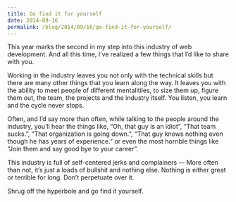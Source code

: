 ```yaml
---
title: Go find it for yourself
date: 2014-09-16
permalink: /blog/2014/09/16/go-find-it-for-yourself/
---
```


This year marks the second in my step into this industry of web development. And all this time, I’ve realized a few things that I’d like to share with you.

Working in the industry leaves you not only with the technical skills but there are many other things that you learn along the way. It leaves you with the ability to meet people of different mentalitiles, to size them up, figure them out, the team, the projects and the industry itself. You listen, you learn and the cycle never stops.

Often, and I’d say more than often, while talking to the people around the industry, you’ll hear the things like, “Oh, that guy is an idiot”, “That team sucks.”, “That organization is going down.”, “That guy knows nothing even though he has years of experience.” or even the most horrible things like “Join them and say good bye to your career”.

This industry is full of self-centered jerks and complainers — More often than not, it’s just a loads of bullshit and nothing else. Nothing is either great or terrible for long. Don’t perpetuate over it.

Shrug off the hyperbole and go find it yourself.

